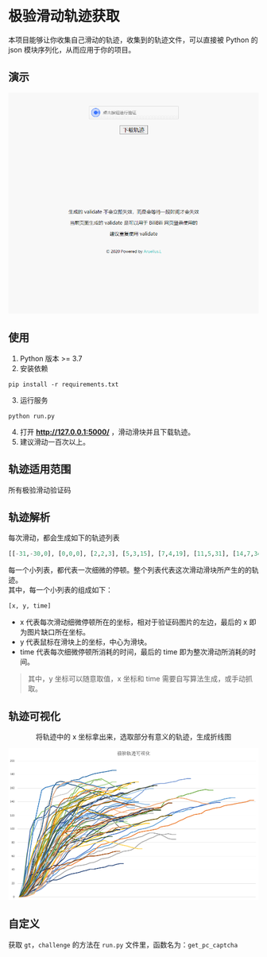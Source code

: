 # 极验滑动轨迹获取
本项目能够让你收集自己滑动的轨迹，收集到的轨迹文件，可以直接被 Python 的 json 模块序列化，从而应用于你的项目。
## 演示
![演示 GIF](./static/GIF.gif) 
## 使用
1. Python 版本 >= 3.7
2. 安装依赖  
~~~shell
pip install -r requirements.txt
~~~
3. 运行服务  
~~~shell
python run.py
~~~
4. 打开 **<http://127.0.0.1:5000/>** ，滑动滑块并且下载轨迹。  
5. 建议滑动一百次以上。  

## 轨迹适用范围
所有极验滑动验证码  

## 轨迹解析
每次滑动，都会生成如下的轨迹列表  
~~~python
[[-31,-30,0], [0,0,0], [2,2,3], [5,3,15], [7,4,19], [11,5,31], [14,7,34], [18,7,47], [23,7,50], [27,7,58], [31,7,66], [35,7,75], [41,7,83], [42,7,91], [47,7,98], [51,7,107], [55,7,114], [58,7,123], [62,7,130], [65,7,138], [67,7,149], [71,7,154], [72,7,163], [73,7,170], [75,7,180], [76,7,186], [79,7,196], [82,6,202], [86,5,212], [89,5,218], [91,5,230], [95,5,235], [96,5,247], [99,5,250], [100,5,259], [101,5,266], [103,5,275], [105,5,282], [108,5,291], [111,5,298], [115,5,307], [118,5,314], [121,5,323], [124,5,330], [125,5,339], [126,5,346], [128,5,355], [129,5,370], [132,5,380], [133,5,387], [134,5,403], [136,5,414], [138,5,419], [140,5,435], [141,5,448], [142,5,459], [144,5,515], [145,5,525], [146,5,538], [146,5,747]]
~~~
每一个小列表，都代表一次细微的停顿。整个列表代表这次滑动滑块所产生的的轨迹。  
其中，每一个小列表的组成如下：  
~~~python
[x, y, time]
~~~
+ x 代表每次滑动细微停顿所在的坐标，相对于验证码图片的左边，最后的 x 即为图片缺口所在坐标。  
+ y 代表鼠标在滑块上的坐标，中心为滑块。  
+ time 代表每次细微停顿所消耗的时间，最后的 time 即为整次滑动所消耗的时间。  

>其中，y 坐标可以随意取值，x 坐标和 time 需要自写算法生成，或手动抓取。  

## 轨迹可视化
<p align="center">将轨迹中的 x 坐标拿出来，选取部分有意义的轨迹，生成折线图</p>

![极验轨迹可视化](./static/visualization.png)

## 自定义
获取 `gt`，`challenge` 的方法在 `run.py` 文件里，函数名为：`get_pc_captcha`  